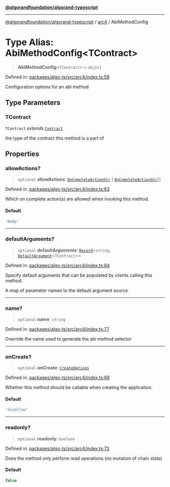 [**@algorandfoundation/algorand-typescript**](../../README.md)

***

[@algorandfoundation/algorand-typescript](../../README.md) / [arc4](../README.md) / AbiMethodConfig

# Type Alias: AbiMethodConfig\<TContract\>

> **AbiMethodConfig**\<`TContract`\> = `object`

Defined in: [packages/algo-ts/src/arc4/index.ts:58](https://github.com/algorandfoundation/puya-ts/blob/main/packages/algo-ts/src/arc4/index.ts#L58)

Configuration options for an abi method

## Type Parameters

### TContract

`TContract` *extends* [`Contract`](../classes/Contract.md)

the type of the contract this method is a part of

## Properties

### allowActions?

> `optional` **allowActions**: [`OnCompleteActionStr`](../../index/type-aliases/OnCompleteActionStr.md) \| [`OnCompleteActionStr`](../../index/type-aliases/OnCompleteActionStr.md)[]

Defined in: [packages/algo-ts/src/arc4/index.ts:63](https://github.com/algorandfoundation/puya-ts/blob/main/packages/algo-ts/src/arc4/index.ts#L63)

Which on complete action(s) are allowed when invoking this method.

#### Default

```ts
'NoOp'
```

***

### defaultArguments?

> `optional` **defaultArguments**: [`Record`](../../index/-internal-/type-aliases/Record.md)\<`string`, [`DefaultArgument`](DefaultArgument.md)\<`TContract`\>\>

Defined in: [packages/algo-ts/src/arc4/index.ts:84](https://github.com/algorandfoundation/puya-ts/blob/main/packages/algo-ts/src/arc4/index.ts#L84)

Specify default arguments that can be populated by clients calling this method.

A map of parameter names to the default argument source

***

### name?

> `optional` **name**: `string`

Defined in: [packages/algo-ts/src/arc4/index.ts:77](https://github.com/algorandfoundation/puya-ts/blob/main/packages/algo-ts/src/arc4/index.ts#L77)

Override the name used to generate the abi method selector

***

### onCreate?

> `optional` **onCreate**: [`CreateOptions`](CreateOptions.md)

Defined in: [packages/algo-ts/src/arc4/index.ts:68](https://github.com/algorandfoundation/puya-ts/blob/main/packages/algo-ts/src/arc4/index.ts#L68)

Whether this method should be callable when creating the application.

#### Default

```ts
'disallow'
```

***

### readonly?

> `optional` **readonly**: `boolean`

Defined in: [packages/algo-ts/src/arc4/index.ts:73](https://github.com/algorandfoundation/puya-ts/blob/main/packages/algo-ts/src/arc4/index.ts#L73)

Does the method only perform read operations (no mutation of chain state)

#### Default

```ts
false
```
